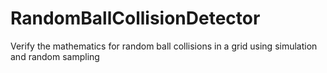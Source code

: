 # RandomBallCollisionDetector
 Verify the mathematics for random ball collisions in a grid using simulation and random sampling
